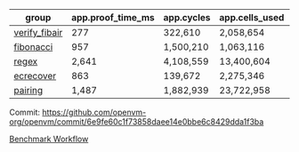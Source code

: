 | group | app.proof_time_ms | app.cycles | app.cells_used | leaf.proof_time_ms | leaf.cycles | leaf.cells_used |
| -- | -- | -- | -- | -- | -- | -- |
| [verify_fibair](https://github.com/openvm-org/openvm/blob/benchmark-results/benchmarks-pr/2130/verify_fibair-6e9fe60c1f73858daee14e0bbe6c8429dda1f3ba.md) | 277 |  322,610 |  2,058,654 |- | - | - |
| [fibonacci](https://github.com/openvm-org/openvm/blob/benchmark-results/benchmarks-pr/2130/fibonacci-6e9fe60c1f73858daee14e0bbe6c8429dda1f3ba.md) | 957 |  1,500,210 |  1,063,116 |- | - | - |
| [regex](https://github.com/openvm-org/openvm/blob/benchmark-results/benchmarks-pr/2130/regex-6e9fe60c1f73858daee14e0bbe6c8429dda1f3ba.md) | 2,641 |  4,108,559 |  13,400,604 |- | - | - |
| [ecrecover](https://github.com/openvm-org/openvm/blob/benchmark-results/benchmarks-pr/2130/ecrecover-6e9fe60c1f73858daee14e0bbe6c8429dda1f3ba.md) | 863 |  139,672 |  2,275,346 |- | - | - |
| [pairing](https://github.com/openvm-org/openvm/blob/benchmark-results/benchmarks-pr/2130/pairing-6e9fe60c1f73858daee14e0bbe6c8429dda1f3ba.md) | 1,487 |  1,882,939 |  23,722,958 |- | - | - |


Commit: https://github.com/openvm-org/openvm/commit/6e9fe60c1f73858daee14e0bbe6c8429dda1f3ba

[Benchmark Workflow](https://github.com/openvm-org/openvm/actions/runs/17746019904)
